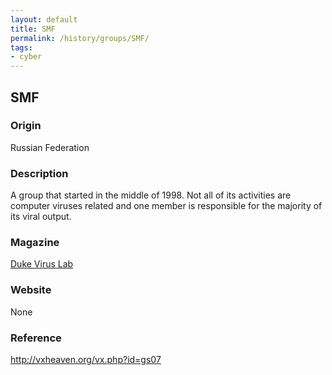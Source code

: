 ```yaml
---
layout: default
title: SMF
permalink: /history/groups/SMF/
tags:
- cyber
---
```


## SMF

### Origin
Russian Federation

### Description
A group that started in the middle of 1998. Not all of its activities are computer viruses related and one member is responsible for the majority of its viral output.

### Magazine
[Duke Virus Lab](http://vxheaven.org/vx.php?id=zd05)

### Website
None

### Reference
http://vxheaven.org/vx.php?id=gs07
